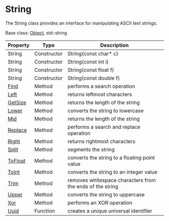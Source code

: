 # String

The String class provides an interface for manipulating ASCII text strings.

Base class: [Object](Object.md), std::string

| Property | Type | Description |
|---|---|---|
| String | Constructor | String(const char* c) |
| String | Constructor | String(const int i) |
| String | Constructor | String(const float f) |
| String | Constructor | String(const double f) |
| [Find](String_Find.md) | Method | performs a search operation |
| [Left](String_Left.md) | Method | returns leftmost characters |
| [GetSize](String_GetSize.md) | Method | returns the length of the string |
| [Lower](String_Lower.md) | Method | converts the string to lowercase |
| [Mid](String_Mid.md) | Method | returns the length of the string |
| [Replace](String_Replace.md) | Method | performs a search and replace operation |
| [Right](String_Right.md) | Method | returns rightmost characters |
| [Split](String_Split.md) | Method | segments the string |
| [ToFloat](String_ToFloat.md) | Method | converts the string to a floating point value |
| [ToInt](String_ToInt.md) | Method | converts the string to an integer value |
| [Trim](String_Trim.md) | Method | removes whitespace characters from the ends of the string |
| [Upper](String_Upper.md) | Method | converts the string to uppercase |
| [Xor](String_Xor.md) | Method | performs an XOR operation |
| [Uuid](Uuid.md) | Function | creates a unique universal identifier |
